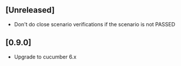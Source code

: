 ## [Unreleased]
- Don't do close scenario verifications if the scenario is not PASSED

## [0.9.0]
- Upgrade to cucumber 6.x
